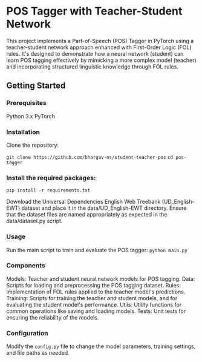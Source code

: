 # POS Tagger with Teacher-Student Network

This project implements a Part-of-Speech (POS) Tagger in PyTorch using a teacher-student network approach enhanced with First-Order Logic (FOL) rules. It's designed to demonstrate how a neural network (student) can learn POS tagging effectively by mimicking a more complex model (teacher) and incorporating structured linguistic knowledge through FOL rules.


## Getting Started
### Prerequisites
Python 3.x
PyTorch

### Installation
Clone the repository:

```git clone https://github.com/bhargav-ns/student-teacher-pos```
```cd pos-tagger```

### Install the required packages:
```pip install -r requirements.txt```

Download the Universal Dependencies English Web Treebank (UD_English-EWT) dataset and place it in the data/UD_English-EWT directory. Ensure that the dataset files are named appropriately as expected in the data/dataset.py script.

### Usage
Run the main script to train and evaluate the POS tagger:
```python main.py```

### Components
Models: Teacher and student neural network models for POS tagging.
Data: Scripts for loading and preprocessing the POS tagging dataset.
Rules: Implementation of FOL rules applied to the teacher model's predictions.
Training: Scripts for training the teacher and student models, and for evaluating the student model's performance.
Utils: Utility functions for common operations like saving and loading models.
Tests: Unit tests for ensuring the reliability of the models.

### Configuration
Modify the ```config.py``` file to change the model parameters, training settings, and file paths as needed.
